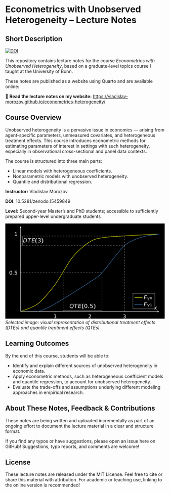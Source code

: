 # Econometrics with Unobserved Heterogeneity – Lecture Notes  


## Short Description

[![DOI](https://zenodo.org/badge/850738361.svg)](https://doi.org/10.5281/zenodo.15459848)



This repository contains lecture notes for the course *Econometrics with Unobserved Heterogeneity*, based on a graduate-level topics course I taught at the University of Bonn.

These notes are published as a website using Quarto and are available online:

📖 **Read the lecture notes on my website:** <https://vladislav-morozov.github.io/econometrics-heterogeneity/>


## Course Overview

Unobserved heterogeneity is a pervasive issue in economics — arising from agent-specific parameters, unmeasured covariates, and heterogeneous treatment effects. This course introduces econometric methods for estimating parameters of interest in settings with such heterogeneity, especially in observational cross-sectional and panel data contexts.

The course is structured into three main parts:

- Linear models with heterogeneous coefficients.
- Nonparametric models with unobserved heterogeneity.
- Quantile and distributional regression.

**Instructor:** Vladislav Morozov

**DOI**: 10.5281/zenodo.15459849

**Level:** Second-year Master’s and PhD students; accessible to sufficiently prepared upper-level undergraduate students

 ![Selected image: visual representation of distributional treatment effects (DTEs) and quantile treatment effects (QTEs)](src/figures/dte_qte.png)
 *Selected image: visual representation of distributional treatment effects (DTEs) and quantile treatment effects (QTEs)*



## Learning Outcomes


By the end of this course, students will be able to:

- Identify and explain different sources of unobserved heterogeneity in economic data.
- Apply econometric methods, such as heterogeneous coefficient models and quantile regression, to account for unobserved heterogeneity.
- Evaluate the trade-offs and assumptions underlying different modeling approaches in empirical research.


## About These Notes, Feedback & Contributions

 
These notes are being written and uploaded incrementally as part of an ongoing effort to document the lecture material in a clear and structure format.  

If you find any typos or have suggestions, please open an issue here on GitHub! Suggestions, typo reports, and comments are welcome!

## License

These lecture notes are released under the MIT License. Feel free to cite or share this material with attribution. For academic or teaching use, linking to the online version is recommended!